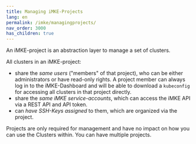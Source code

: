 ```yaml
---
title: Managing iMKE-Projects
lang: en
permalink: /imke/managingprojects/
nav_order: 3000
has_children: true
---
```


An iMKE-project is an abstraction layer to manage a set of clusters.

All clusters in an iMKE-project:

* share the *same users* ("members" of that project), who can be either
  administrators or have read-only rights. A project member can always log in to the
  iMKE-Dashboard and will be able to download a `kubeconfig` for accessing all
  clusters in that project directly.
* share the *same iMKE service-accounts*, which can access the iMKE API
  via a REST API and API token.
* can *have SSH-Keys assigned* to them, which are organized via the project.

Projects are only required for management and have no impact
on how you can use the Clusters within. You can have multiple projects.


